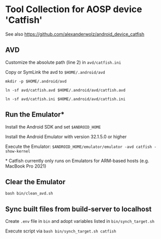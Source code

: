 # Tool Collection for AOSP device 'Catfish'

See also https://github.com/alexanderwolz/android_device_catfish

## AVD

Customize the absolute path (line 2) in ```avd/catfish.ini```

Copy or SymLink the avd to ```$HOME/.android/avd```

```mkdir -p $HOME/.android/avd```

```ln -sf avd/catfish.avd $HOME/.android/avd/catfish.avd```

```ln -sf avd/catfish.ini $HOME/.android/avd/catfish.ini```

## Run the Emulator*

Install the Android SDK and set ```$ANDROID_HOME```

Install the Android Emulator with version 32.1.5.0 or higher

Execute the Emulator: ```$ANDROID_HOME/emulator/emulator -avd catfish -show-kernel```

\* Catfish currently only runs on Emulators for ARM-based hosts (e.g. MacBook Pro 2021)

## Clear the Emulator

```bash bin/clean_avd.sh```

## Sync built files from build-server to localhost

Create ```.env``` file in ```bin``` and adopt variables listed in ```bin/synch_target.sh```

Execute script via ```bash bin/synch_target.sh catfish```
